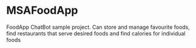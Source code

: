 # MSAFoodApp

FoodApp ChatBot sample project. Can store and manage favourite foods, find restaurants that serve desired foods and find calories for individual foods 
